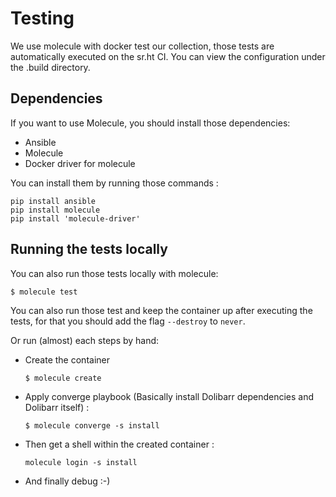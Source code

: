 # Testing

We use molecule with docker test our collection, those tests are
automatically executed on the sr.ht CI. You can view the configuration
under the .build directory.

## Dependencies

If you want to use Molecule, you should install those dependencies:

-   Ansible
-   Molecule
-   Docker driver for molecule

You can install them by running those commands :

``` shell
pip install ansible
pip install molecule
pip install 'molecule-driver'
```

## Running the tests locally

You can also run those tests locally with molecule:

``` console
$ molecule test
```

You can also run those test and keep the container up after executing
the tests, for that you should add the flag `--destroy` to `never`.

Or run (almost) each steps by hand:

-   Create the container

    ``` console
    $ molecule create
    ```

-   Apply converge playbook (Basically install Dolibarr dependencies and
    Dolibarr itself) :

    ``` console
    $ molecule converge -s install
    ```

-   Then get a shell within the created container :

    ``` shell
    molecule login -s install
    ```

-   And finally debug :-)
